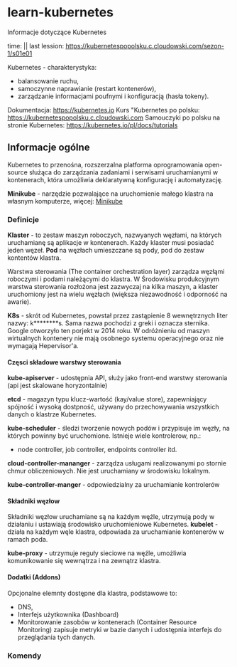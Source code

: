 # learn-kubernetes
Informacje dotyczące Kubernetes

time: ||
last lession: https://kubernetespopolsku.c.cloudowski.com/sezon-1/s01e01

Kubernetes - charakterystyka:
- balansowanie ruchu,
- samoczynne naprawianie (restart kontenerów),
- zarządzanie informacjami poufnymi i konfiguracją (hasła tokeny).


Dokumentacja: https://kubernetes.io
Kurs "Kubernetes po polsku: https://kubernetespopolsku.c.cloudowski.com
Samouczyki po polsku na stronie Kubernetes: https://kubernetes.io/pl/docs/tutorials 

## Informacje ogólne

Kubernetes to przenośna, rozszerzalna platforma oprogramowania open-source służąca do zarządzania zadaniami i serwisami uruchamianymi w kontenerach, która umożliwia deklaratywną konfigurację i automatyzację.

**Minikube** - narzędzie pozwalające na uruchomienie małego klastra na własnym komputerze, więcej: [Minikube](minikube.md)
### Definicje

**Klaster** - to zestaw maszyn roboczych, nazwyanych węzłami, na których uruchamianę są aplikacje w kontenerach. Każdy klaster musi posiadać jeden węzeł.
**Pod** na węzłach umieszczane są pody, pod do zestaw kontentów klastra.

Warstwa sterowania (The container orchestration layer) zarządza węzłąmi roboczymi i podami należącymi do klastra. W Środowisku produkcyjnym warstwa sterowania rozłożona jest zazwyczaj na kilka maszyn, a klaster uruchomiony jest na wielu węzłach (większa niezawodność i odporność na awarie).

**K8s** - skrót od Kubernetes, powstał przez zastąpienie 8 wewnętrznych liter nazwy: k********s. Sama nazwa pochodzi z greki i oznacza sternika. Google otworzyło ten porjekt w 2014 roku.
W odróżnieniu od maszyn wirtualnych kontenery nie mają osobnego systemu operacyjnego oraz nie wymagają Hepervisor'a.

#### Częsci składowe warstwy sterowania
**kube-apiserver** - udostępnia API, służy jako front-end warstwy sterowania (api jest skalowane horyzontalnie)

**etcd** - magazyn typu klucz-wartość (kay/value store), zapewniający spójność i wysoką dostpność, używany do przechowywania wszystkich danych o klastrze Kubernetes.

**kube-scheduler** - śledzi tworzenie nowych podów i przypisuje im węzły, na których powinny być uruchomione. Istnieje wiele kontrolerow, np.:
- node controller, job controller, endpoints controller itd.


**cloud-controller-mananger** - zarządza usługami realizowanymi po stornie chmur obliczeniowych. Nie jest uruchamiany w środowisku lokalnym.

**kube-controller-manger** - odpowiedzialny za uruchamianie kontrolerów 

#### Składniki węzłow
Składniki węzłow uruchamiane są na każdym węźle, utrzymują pody w działaniu i ustawiają środowisko uruchomieniowe Kubernetes.
**kubelet** - działa na każdym węle klastra, odpowiada za uruchamianie kontenerów w ramach poda.

**kube-proxy** - utrzymuje reguły sieciowe na węźle, umożliwia komunikowanie się wewnątrza i na zewnątrz klastra.


#### Dodatki (Addons)
Opcjonalne elemnty dostępne dla klastra, podstawowe to:
- DNS,
- Interfejs użytkownika (Dashboard)
- Monitorowanie zasobów w kontenerach (Container Resource Monitoring) zapisuje metryki w bazie danych i udostępnia interfejs do przeglądania tych danych.




### Komendy




